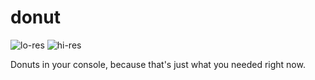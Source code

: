 # donut

![lo-res](http://fat.gfycat.com/SmallUncomfortableAmethystsunbird.gif)
![hi-res](http://fat.gfycat.com/EmbellishedPettyIzuthrush.gif)

Donuts in your console, because that's just what you needed right now.
